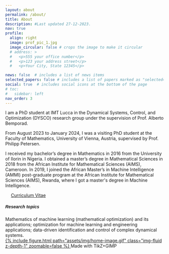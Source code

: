 ```yaml
---
layout: about
permalink: /about/
title: About
description: #Last updated 27-12-2023.
nav: true
profile:
  align: right
  image: prof_pic_1.jpg
  image_circular: false # crops the image to make it circular
  # address: >
  #   <p>555 your office number</p>
  #   <p>123 your address street</p>
  #   <p>Your City, State 12345</p>

news: false  # includes a list of news items
selected_papers: false # includes a list of papers marked as "selected={true}"
social: true  # includes social icons at the bottom of the page
# toc:
#   sidebar: left
nav_order: 3
---
```


I am a PhD student at <a style="text-decoration:none" href="https://www.imtlucca.it/en" target="_blank">IMT Lucca</a> in the Dynamical Systems, Control, and Optimization (<a style="text-decoration:none" href="http://dysco.imtlucca.it/" target="_blank">DYSCO</a>) research group under the supervision of <a style="text-decoration:none" href="http://cse.lab.imtlucca.it/~bemporad/" target="_blank">Prof. Alberto Bemporad</a>.

From August 2023 to January 2024, I was a visiting PhD student at the Faculty of Mathematics, University of Vienna, Austria, supervised by Prof. Philipp Petersen.

I received my bachelor’s degree in Mathematics in 2016 from the <a style="text-decoration:none" style="text-decoration:none" href="https://www.unilorin.edu.ng/" target="_blank">University of Ilorin</a> in Nigeria. I obtained a master’s degree in Mathematical Sciences in 2018 from the <a style="text-decoration:none" href="https://aims-cameroon.org/" target="_blank">African Institute for Mathematical Sciences (AIMS), Cameroon</a>. In 2019, I joined the <a style="text-decoration:none" href="https://aimsammi.org/" target="_blank">African Master’s in Machine Intelligence (AMMI)</a> post-graduate program at the <a style="text-decoration:none" href="https://aims.ac.rw/" target="_blank">African Institute for Mathematical Sciences (AIMS), Rwanda</a>, where I got a master's degree in Machine Intelligence.

&emsp;
<a href="https://adeyemiadeoye.github.io/cv/" title="CV" role="button" target="_self"><i class="ai ai-cv-square ai-1x z-depth-1"></i> Curriculum Vitae </a>

<h5 style="font-weight: bold; font-family: 'JuliaMono', sans-serif;"> Research topics </h5>
<!-- --- -->
Mathematics of machine learning (mathematical optimization) and its applications; optimization for machine learning and engineering applications; data-driven identification and control of complex dynamical systems.
<div class="row mt-3">
    <div class="col-sm mt-3 mt-md-0">
        <div class="rounded-image-wrapper" style="position: relative;">
          <a href="https://adeyemiadeoye.github.io/papers/">
            {% include figure.html path="assets/img/home-image.gif" class="img-fluid z-depth-1" zoomable=false %}
          </a>
          <span class="made-with-tikz">Made with TikZ+GIMP</span>
        </div>
    </div>
</div>